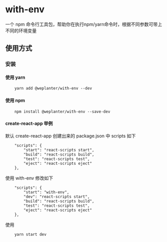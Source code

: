 # with-env
一个 npm 命令行工具包，帮助你在执行npm/yarn命令时，根据不同参数可带上不同的环境变量


## 使用方式

### 安装

#### 使用 yarn

```
    yarn add @weplanter/with-env --dev
```

#### 使用 npm

```
    npm install @weplanter/with-env --save-dev
```

#### create-react-app 举例

默认 create-react-app 创建出来的 package.json 中 scripts 如下

```
    "scripts": {
        "start": "react-scripts start",
        "build": "react-scripts build",
        "test": "react-scripts test",
        "eject": "react-scripts eject"
    },
```

使用 with-env 修改如下

```
    "scripts": {
        "start": "with-env",
        "dev": "react-scripts start",
        "build": "react-scripts build",
        "test": "react-scripts test",
        "eject": "react-scripts eject"
    },
```

使用

```
    yarn start dev
```
